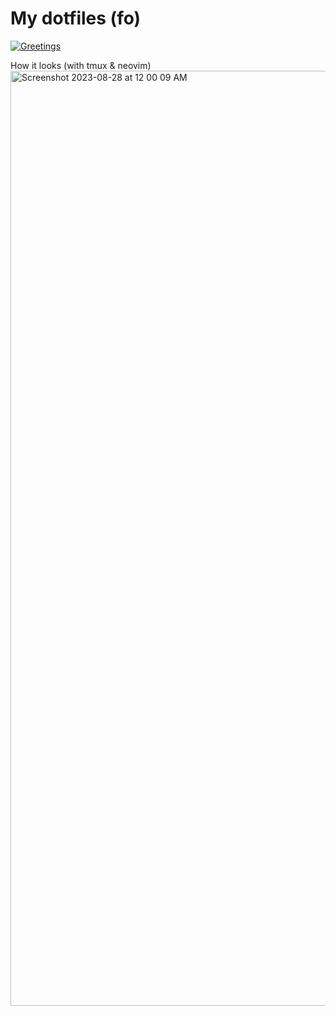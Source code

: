 # My dotfiles (fo)
[![Greetings](https://github.com/kxhitiz/dotfiles/actions/workflows/greetings.yml/badge.svg)](https://github.com/kxhitiz/dotfiles/actions/workflows/greetings.yml)

How it looks (with tmux & neovim)
<img width="1496" alt="Screenshot 2023-08-28 at 12 00 09 AM" src="https://github.com/kxhitiz/dotfiles/assets/551882/2e75c5b5-a201-467c-a839-8c54ceca238d">

